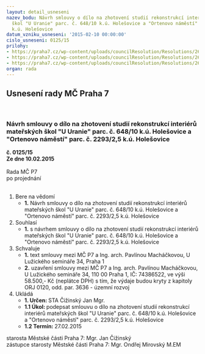 ```yaml
---
layout: detail_usneseni
nazev_bodu: Návrh smlouvy o dílo na zhotovení studií rekonstrukcí interiérů mateřských
  škol "U Uranie" parc. č. 648/10 k.ú. Holešovice a "Ortenovo náměstí" parc. č. 2293/2,5
  k.ú. Holešovice
datum_vzniku_usneseni: '2015-02-10 00:00:00'
cislo_usneseni: 0125/15
prilohy:
- https://praha7.cz/wp-content/uploads/councilResolution/Resolutions/26723/8-15-duv_zprava_smlouva.doc
- https://praha7.cz/wp-content/uploads/councilResolution/Resolutions/26723/8-15-zivn_list_novy.jpg
- https://praha7.cz/wp-content/uploads/councilResolution/Resolutions/26723/8-15-smlouva_ms.doc
organ: rada
---
```

<div id="ucUsn_pList" class="usn">
	<span><h2>Usnesení rady MČ Praha 7 </h2>
<br></span><div class="standBody">
<span><h3>Návrh smlouvy o dílo na zhotovení studií rekonstrukcí interiérů mateřských škol "U Uranie" parc. č. 648/10 k.ú. Holešovice a "Ortenovo náměstí" parc. č. 2293/2,5 k.ú. Holešovice</h3></span><div class="center">
		<strong>č. 0125/15</strong><br>
	</div>
<div class="center">
		<strong>Ze dne 10.02.2015</strong><br><br>
	</div>Rada MČ P7<br> po projednání<br><br><ol>
<li>Bere na vědomí<ul><li>
<strong>1.</strong> Návrh smlouvy o dílo na zhotovení studií rekonstrukcí interiérů mateřských škol "U Uranie" parc. č. 648/10 k.ú. Holešovice a "Ortenovo náměstí" parc. č. 2293/2,5 k.ú. Holešovice</li></ul>
</li>
<li>Souhlasí<ul><li>
<strong>1.</strong> s návrhem smlouvy o dílo na zhotovení studií rekonstrukcí interiérů mateřských škol "U Uranie" parc. č. 648/10 k.ú. Holešovice a "Ortenovo náměstí" parc. č. 2293/2,5 k.ú. Holešovice</li></ul>
</li>
<li>Schvaluje<ul>
<li>
<strong>1.</strong> text smlouvy mezi MČ P7 a Ing. arch. Pavlínou Macháčkovou, U Lužického semináře 34, Praha 1</li>
<li>
<strong>2.</strong> uzavření smlouvy mezi MČ P7 a Ing. arch. Pavlínou Macháčkovou, U Lužického semináře 34, 110 00 Praha 1, IČ: 74386522, ve výši 58.500,- Kč (neplátce DPH) s tím, že výdaje budou kryty z kapitoly ORJ 0120, odd. par. 3636 - územní rozvoj         </li>
</ul>
</li>
<li>Ukládá<ul>
<li>
<strong>1. Určen: </strong>STA Čižinský Jan Mgr.</li>
<li>
<strong>1.1 Úkol: </strong>podepsat smlouvu o dílo na zhotovení studií rekonstrukcí interiérů mateřských škol "U Uranie" parc. č. 648/10 k.ú. Holešovice a "Ortenovo náměstí" parc. č. 2293/2,5 k.ú. Holešovice </li>
<li>
<strong>1.2 Termín: </strong>27.02.2015</li>
</ul>
</li>
</ol>starosta Městské části Praha 7: Mgr. Jan Čižinský<br>zástupce starosty Městské části Praha 7: Mgr. Ondřej Mirovský M.EM 
</div>
</div>